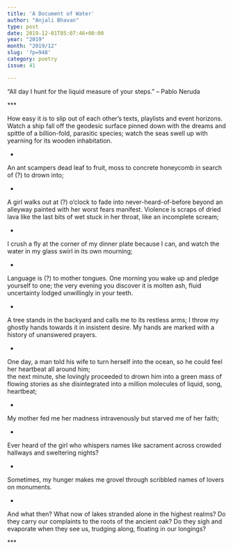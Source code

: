 ```yaml
---
title: 'A Document of Water'
author: "Anjali Bhavan"
type: post
date: 2019-12-01T05:07:46+00:00
year: "2019"
month: "2019/12"
slug: '?p=948'
category: poetry
issue: 41

---
```

&#8220;All day I hunt for the liquid measure of your steps.&#8221; &#8211; Pablo Neruda

\***

How easy it is to slip out of each other’s texts, playlists and event horizons. Watch a ship fall off the geodesic surface pinned down with the dreams and spittle of a billion-fold, parasitic species; watch the seas swell up with yearning for its wooden inhabitation.

*

An ant scampers dead leaf to fruit, moss to concrete honeycomb in search of (?) to drown into;

*

A girl walks out at (?) o’clock to fade into never-heard-of-before beyond an alleyway painted with her worst fears manifest. Violence is scraps of dried lava like the last bits of wet stuck in her throat, like an incomplete scream;

*

I crush a fly at the corner of my dinner plate because I can, and watch the water in my glass swirl in its own mourning;

*

Language is (?) to mother tongues. One morning you wake up and pledge yourself to one; the very evening you discover it is molten ash, fluid uncertainty lodged unwillingly in your teeth.

*

A tree stands in the backyard and calls me to its restless arms; I throw my ghostly hands towards it in insistent desire. My hands are marked with a history of unanswered prayers.

*

One day, a man told his wife to turn herself into the ocean, so he could feel her heartbeat all around him;  
the next minute, she lovingly proceeded to drown him into a green mass of flowing stories as she disintegrated into a million molecules of liquid, song, heartbeat;

*

My mother fed me her madness intravenously but starved me of her faith;

*

Ever heard of the girl who whispers names like sacrament across crowded hallways and sweltering nights?

*

Sometimes, my hunger makes me grovel through scribbled names of lovers on monuments.

*

And what then? What now of lakes stranded alone in the highest realms? Do they carry our complaints to the roots of the ancient oak? Do they sigh and evaporate when they see us, trudging along, floating in our longings?

\***
